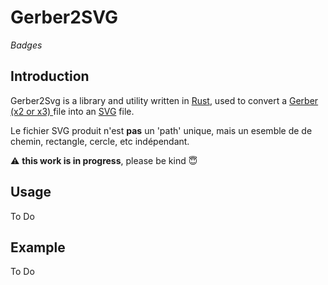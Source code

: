 # Gerber2SVG

*Badges*

## Introduction
Gerber2Svg is a library and utility written in [Rust](Rust), used to convert a [Gerber (x2 or x3) ](https://www.ucamco.com/files/downloads/file_en/456/gerber-layer-format-specification-revision-2023-03_en.pdf?75b8486ed12c0ba3d07ee9f48708eb20) file into an [SVG](https://en.wikipedia.org/wiki/SVG) file.

Le fichier SVG produit n'est **pas** un 'path' unique, mais un esemble de de chemin, rectangle, cercle, etc indépendant.

:warning: **this work is in progress**, please be kind :innocent:

## Usage
To Do

## Example
To Do